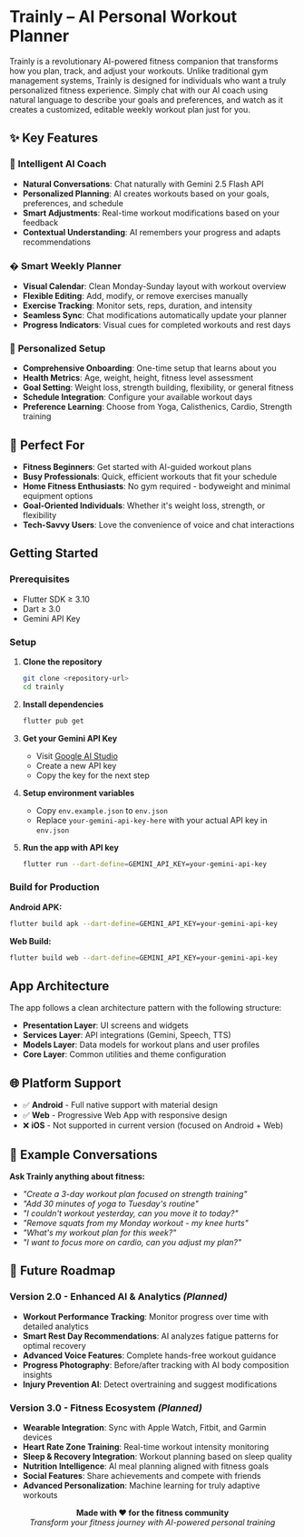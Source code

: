 # Trainly – AI Personal Workout Planner

Trainly is a revolutionary AI-powered fitness companion that transforms how you plan, track, and adjust your workouts. Unlike traditional gym management systems, Trainly is designed for individuals who want a truly personalized fitness experience. Simply chat with our AI coach using natural language to describe your goals and preferences, and watch as it creates a customized, editable weekly workout plan just for you.


## ✨ Key Features

### 🤖 **Intelligent AI Coach**
- **Natural Conversations**: Chat naturally with Gemini 2.5 Flash API
- **Personalized Planning**: AI creates workouts based on your goals, preferences, and schedule
- **Smart Adjustments**: Real-time workout modifications based on your feedback
- **Contextual Understanding**: AI remembers your progress and adapts recommendations

### � **Smart Weekly Planner**
- **Visual Calendar**: Clean Monday-Sunday layout with workout overview
- **Flexible Editing**: Add, modify, or remove exercises manually
- **Exercise Tracking**: Monitor sets, reps, duration, and intensity
- **Seamless Sync**: Chat modifications automatically update your planner
- **Progress Indicators**: Visual cues for completed workouts and rest days

### 👤 **Personalized Setup**
- **Comprehensive Onboarding**: One-time setup that learns about you
- **Health Metrics**: Age, weight, height, fitness level assessment
- **Goal Setting**: Weight loss, strength building, flexibility, or general fitness
- **Schedule Integration**: Configure your available workout days
- **Preference Learning**: Choose from Yoga, Calisthenics, Cardio, Strength training

## 🎯 Perfect For

- **Fitness Beginners**: Get started with AI-guided workout plans
- **Busy Professionals**: Quick, efficient workouts that fit your schedule
- **Home Fitness Enthusiasts**: No gym required - bodyweight and minimal equipment options
- **Goal-Oriented Individuals**: Whether it's weight loss, strength, or flexibility
- **Tech-Savvy Users**: Love the convenience of voice and chat interactions

## Getting Started

### Prerequisites
- Flutter SDK ≥ 3.10
- Dart ≥ 3.0
- Gemini API Key

### Setup

1. **Clone the repository**
   ```bash
   git clone <repository-url>
   cd trainly
   ```

2. **Install dependencies**
   ```bash
   flutter pub get
   ```

3. **Get your Gemini API Key**
   - Visit [Google AI Studio](https://aistudio.google.com/app/apikey)
   - Create a new API key
   - Copy the key for the next step

4. **Setup environment variables**
   - Copy `env.example.json` to `env.json`
   - Replace `your-gemini-api-key-here` with your actual API key in `env.json`

5. **Run the app with API key**
   ```bash
   flutter run --dart-define=GEMINI_API_KEY=your-gemini-api-key
   ```

### Build for Production

**Android APK:**
```bash
flutter build apk --dart-define=GEMINI_API_KEY=your-gemini-api-key
```

**Web Build:**
```bash
flutter build web --dart-define=GEMINI_API_KEY=your-gemini-api-key
```

## App Architecture

The app follows a clean architecture pattern with the following structure:

- **Presentation Layer**: UI screens and widgets
- **Services Layer**: API integrations (Gemini, Speech, TTS)
- **Models Layer**: Data models for workout plans and user profiles
- **Core Layer**: Common utilities and theme configuration

## 🌐 Platform Support

- ✅ **Android** - Full native support with material design
- ✅ **Web** - Progressive Web App with responsive design
- ❌ **iOS** - Not supported in current version (focused on Android + Web)

## 💬 Example Conversations

**Ask Trainly anything about fitness:**
- *"Create a 3-day workout plan focused on strength training"*
- *"Add 30 minutes of yoga to Tuesday's routine"*
- *"I couldn't workout yesterday, can you move it to today?"*
- *"Remove squats from my Monday workout - my knee hurts"*
- *"What's my workout plan for this week?"*
- *"I want to focus more on cardio, can you adjust my plan?"*


## 🚀 Future Roadmap

### **Version 2.0 - Enhanced AI & Analytics** *(Planned)*
- **Workout Performance Tracking**: Monitor progress over time with detailed analytics
- **Smart Rest Day Recommendations**: AI analyzes fatigue patterns for optimal recovery
- **Advanced Voice Features**: Complete hands-free workout guidance
- **Progress Photography**: Before/after tracking with AI body composition insights
- **Injury Prevention AI**: Detect overtraining and suggest modifications

### **Version 3.0 - Fitness Ecosystem** *(Planned)*
- **Wearable Integration**: Sync with Apple Watch, Fitbit, and Garmin devices
- **Heart Rate Zone Training**: Real-time workout intensity monitoring
- **Sleep & Recovery Integration**: Workout planning based on sleep quality
- **Nutrition Intelligence**: AI meal planning aligned with fitness goals
- **Social Features**: Share achievements and compete with friends
- **Advanced Personalization**: Machine learning for truly adaptive workouts



<div align="center">
  <strong>Made with ❤️ for the fitness community</strong>
  <br/>
  <em>Transform your fitness journey with AI-powered personal training</em>
</div>
